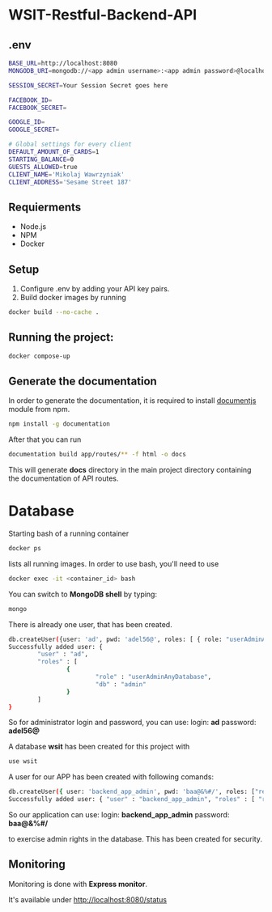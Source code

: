 # WSIT-Restful-Backend-API

## .env

```bash
BASE_URL=http://localhost:8080
MONGODB_URI=mongodb://<app admin username>:<app admin password>@localhost:27017/wsit

SESSION_SECRET=Your Session Secret goes here

FACEBOOK_ID=
FACEBOOK_SECRET=

GOOGLE_ID=
GOOGLE_SECRET=

# Global settings for every client
DEFAULT_AMOUNT_OF_CARDS=1
STARTING_BALANCE=0
GUESTS_ALLOWED=true
CLIENT_NAME='Mikolaj Wawrzyniak'
CLIENT_ADDRESS='Sesame Street 187'
```

## Requierments

- Node.js
- NPM
- Docker

## Setup

1. Configure .env by adding your API key pairs.
2. Build docker images by running

```bash
docker build --no-cache .
```

## Running the project:

```bash
docker compose-up
```

## Generate the documentation

In order to generate the documentation, it is required to install [documentjs](https://github.com/documentationjs/documentation/blob/master/docs/GETTING_STARTED.md) module from npm.

```bash
npm install -g documentation
```

After that you can run

```bash
documentation build app/routes/** -f html -o docs
```

This will generate **docs** directory in the main project directory containing the documentation of API routes.

# Database

Starting bash of a running container

```bash
docker ps
```

lists all running images.
In order to use bash, you'll need to use

```bash
docker exec -it <container_id> bash
```

You can switch to **MongoDB shell** by typing:

```bash
mongo
```

There is already one user, that has been created.

```bash
db.createUser({user: 'ad', pwd: 'adel56@', roles: [ { role: "userAdminAnyDatabase", db: "admin" } ] });
Successfully added user: {
        "user" : "ad",
        "roles" : [
                {
                        "role" : "userAdminAnyDatabase",
                        "db" : "admin"
                }
        ]
}
```

So for administrator login and password, you can use:
login: **ad**
password: **adel56@**

A database **wsit** has been created for this project with

```bash
use wsit
```

A user for our APP has been created with following comands:

```bash
db.createUser({ user: 'backend_app_admin', pwd: 'baa@&%#/', roles: ["readWrite", "dbAdmin"] });
Successfully added user: { "user" : "backend_app_admin", "roles" : [ "readWrite", "dbAdmin" ] }
```

So our application can use:
login: **backend_app_admin**
password: **baa@&%#/**

to exercise admin rights in the database. This has been created for security.

## Monitoring

Monitoring is done with **Express monitor**.

It's available under [http://localhost:8080/status](http://localhost:8080/status)
